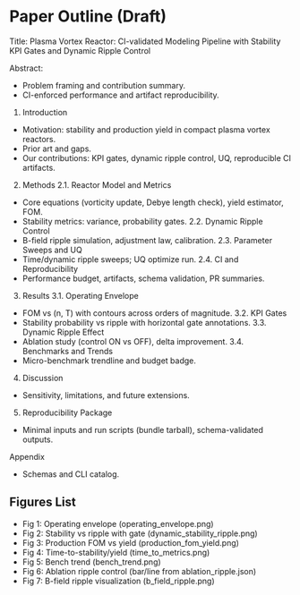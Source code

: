 # Paper Outline (Draft)

Title: Plasma Vortex Reactor: CI-validated Modeling Pipeline with Stability KPI Gates and Dynamic Ripple Control

Abstract:
- Problem framing and contribution summary.
- CI-enforced performance and artifact reproducibility.

1. Introduction
- Motivation: stability and production yield in compact plasma vortex reactors.
- Prior art and gaps.
- Our contributions: KPI gates, dynamic ripple control, UQ, reproducible CI artifacts.

2. Methods
2.1. Reactor Model and Metrics
- Core equations (vorticity update, Debye length check), yield estimator, FOM.
- Stability metrics: variance, probability gates.
2.2. Dynamic Ripple Control
- B-field ripple simulation, adjustment law, calibration.
2.3. Parameter Sweeps and UQ
- Time/dynamic ripple sweeps; UQ optimize run.
2.4. CI and Reproducibility
- Performance budget, artifacts, schema validation, PR summaries.

3. Results
3.1. Operating Envelope
- FOM vs (n, T) with contours across orders of magnitude.
3.2. KPI Gates
- Stability probability vs ripple with horizontal gate annotations.
3.3. Dynamic Ripple Effect
- Ablation study (control ON vs OFF), delta improvement.
3.4. Benchmarks and Trends
- Micro-benchmark trendline and budget badge.

4. Discussion
- Sensitivity, limitations, and future extensions.

5. Reproducibility Package
- Minimal inputs and run scripts (bundle tarball), schema-validated outputs.

Appendix
- Schemas and CLI catalog.

## Figures List
- Fig 1: Operating envelope (operating_envelope.png)
- Fig 2: Stability vs ripple with gate (dynamic_stability_ripple.png)
- Fig 3: Production FOM vs yield (production_fom_yield.png)
- Fig 4: Time-to-stability/yield (time_to_metrics.png)
- Fig 5: Bench trend (bench_trend.png)
- Fig 6: Ablation ripple control (bar/line from ablation_ripple.json)
- Fig 7: B-field ripple visualization (b_field_ripple.png)

